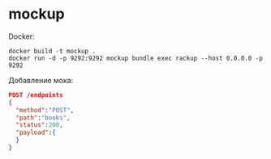 # mockup
Docker:

```
docker build -t mockup .
docker run -d -p 9292:9292 mockup bundle exec rackup --host 0.0.0.0 -p 9292
```
Добавление мока:

```json
POST /endpoints
{
  "method":"POST", 
  "path":"books", 
  "status":200, 
  "payload":{
  }
}
```
